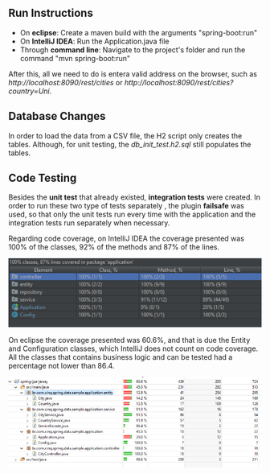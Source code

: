 ## Run Instructions
* On **eclipse**:
    Create a maven build with the arguments "spring-boot:run"
* On **IntelliJ IDEA**:
    Run the Application.java file
* Through **command line**:
    Navigate to the project's folder and run the command "mvn spring-boot:run"

After this, all we need to do is entera valid address on the browser, such as *http://localhost:8090/rest/cities* or *http://localhost:8090/rest/cities?country=Uni*.

## Database Changes
In order to load the data from a CSV file, the H2 script only creates the tables. Although, for unit testing, the *db_init_test.h2.sql* still populates the tables.

## Code Testing
Besides the **unit test** that already existed, **integration tests** were created. In order to run these two type of tests separately , the plugin **failsafe** was used, so that only the unit tests run every time with the application and the integration tests run separately when necessary.

Regarding code coverage, on IntelliJ IDEA the coverage presented was 100% of the classes, 92% of the methods and 87% of the lines.

![Intellij IDEA Coverage](coverage/intellij.png "Intellij IDEA Coverage")

On eclipse the coverage presented was 60.6%, and that is due the Entity and Configuration classes, which IntelliJ does not count on code coverage. All the classes that contains business logic and can be tested had
a percentage not lower than 86.4.

![Eclipse Coverage](coverage/eclipse.png "Eclipse Coverage")